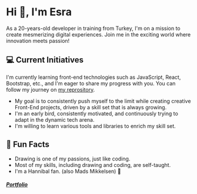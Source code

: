 # **Hi 👋, I'm Esra**
As a 20-years-old developer in training from Turkey, I'm on a mission to create mesmerizing digital experiences. Join me in the exciting world where innovation meets passion!

## **💻 Current Initiatives**

I'm currently learning front-end technologies such as JavaScript, React, Bootstrap, etc., and I'm eager to share my progress with you. You can follow my journey on [my reprository](https://github.com/YamiRaiii/learning-js-with-projects).

- My goal is to consistently push myself to the limit while creating creative Front-End projects, driven by a skill set that is always growing.
- I'm an early bird, consistently motivated, and continuously trying to adapt in the dynamic tech arena.
- I'm willing to learn various tools and libraries to enrich my skill set.

## **🌱 Fun Facts**

- Drawing is one of my passions, just like coding.
- Most of my skills, including drawing and coding, are self-taught.
- I'm a Hannibal fan. (also Mads Mikkelsen) 🥩

##### [Portfolio](https://yamiraicode.github.io/portfolio/)
<!--
### Hi, I'm Esra 👋

As a 20-year-old developer in training from Turkey, I'm on a mission to create mesmerizing digital experiences. Join me in the exciting world where innovation meets passion!

## **💻 Current Initiatives**

I'm currently learning front-end technologies such as JavaScript, React, Bootstrap, etc., and I'm eager to share my progress with you. You can follow my journey on [my reprository](https://github.com/YamiRaiii/learning-js-with-projects).

- My goal is to consistently push myself to the limit while creating creative Front-End projects, driven by a skill set that is always growing.
- I'm an early bird, consistently motivated, and continuously trying to adapt in the dynamic tech arena.
- I'm willing to learn various tools and libraries to enrich my skill set.

## 🌱 **Fun Facts**

- Drawing is one of my passions, just like coding.
- Most of my skills, including drawing and coding, are self-taught.
- I'm a Hannibal fan. (also Mads Mikkelsen) 🥩

  -->
<!--
**YamiRaiii/YamiRaiii** is a ✨ _special_ ✨ repository because its `README.md` (this file) appears on your GitHub profile.

Here are some ideas to get you started:

- 🔭 I’m currently working on ...
- 🌱 I’m currently learning ...
- 👯 I’m looking to collaborate on ...
- 🤔 I’m looking for help with ...
- 💬 Ask me about ...
- 📫 How to reach me: ...
- 😄 Pronouns: ...
- ⚡ Fun fact: ...
-->
